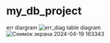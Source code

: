 # my_db_project
err diargram
![err_diag](https://github.com/DearDorothy/my_db_project/assets/168111159/f5c4e6af-e51e-4c12-879c-5ec01f301ea7)
table diagram
![Снимок экрана 2024-04-19 163343](https://github.com/DearDorothy/my_db_project/assets/168111159/86bb8bb3-c9f3-45b4-99db-8d816cda4c5d)
